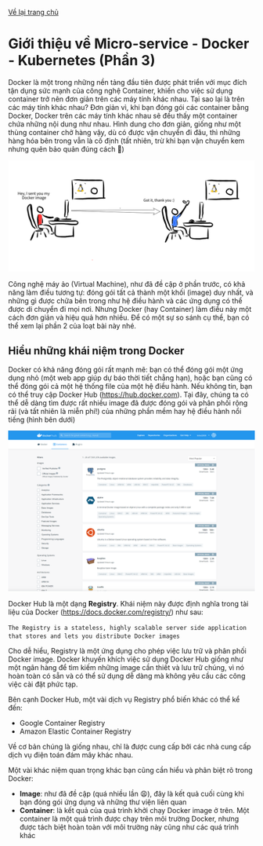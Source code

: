 [Về lại trang chủ](https://lehai2909.github.io)
# Giới thiệu về Micro-service - Docker - Kubernetes (Phần 3)

Docker là một trong những nền tảng đầu tiên được phát triển với mục đích tận dụng sức mạnh của công nghệ Container, khiến cho việc sử dụng container trở nên đơn giản trên các máy tính khác nhau. Tại sao lại là trên các máy tính khác nhau? Đơn giản vì, khi bạn đóng gói các container bằng Docker, Docker trên các máy tính khác nhau sẽ đều thấy một container chứa những nội dung như nhau. Hình dung cho đơn giản, giống như một thùng container chở hàng vậy, dù có được vận chuyển đi đâu, thì những hàng hóa bên trong vẫn là cố định (tất nhiên, trừ khi bạn vận chuyển kem nhưng quên bảo quản đúng cách :icecream:)

![containers](../images/Kubernetes/docker-sketchpad.png)

Công nghệ máy ảo (Virtual Machine), như đã đề cập ở phần trước, có khả năng làm điều tương tự: đóng gói tất cả thành một khối (image) duy nhất, và những gì được chữa bên trong như hệ điều hành và các ứng dụng có thể được di chuyển đi mọi nơi. Nhưng Docker (hay Container) làm điều này một cách đơn giản và hiệu quả hơn nhiều. Để có một sự so sánh cụ thể, bạn có thể xem lại phần 2 của loạt bài này nhé.

## Hiểu những khái niệm trong Docker

Docker có khả năng đóng gói rất mạnh mẽ: bạn có thể đóng gói một ứng dụng nhỏ (một web app giúp dự báo thời tiết chẳng hạn), hoặc bạn cũng có thể đóng gói cả một hệ thống file của một hệ điều hành. Nếu không tin, bạn có thể truy cập Docker Hub (https://hub.docker.com). Tại đây, chúng ta có thể dễ dàng tìm được rất nhiều image đã được đóng gói và phân phối rộng rãi (và tất nhiên là miễn phí!) của những phần mềm hay hệ điều hành nổi tiếng (hình bên dưới)

![docker-hub](../images/Kubernetes/hub-docker.PNG)

Docker Hub là một dạng **Registry**. Khái niệm này được định nghĩa trong tài liệu của Docker (https://docs.docker.com/registry/) như sau:

`The Registry is a stateless, highly scalable server side application that stores and lets you distribute Docker images`

Cho dễ hiểu, Registry là một ứng dụng cho phép việc lưu trữ và phân phối Docker image. Docker khuyến khích việc sử dụng Docker Hub giống như một ngân hàng để tìm kiếm những image cần thiết và lưu trữ chúng, vì nó hoàn toàn có sẵn và có thể sử dụng dễ dàng mà không yêu cầu các công việc cài đặt phức tạp.

Bên cạnh Docker Hub, một vài dịch vụ Registry phổ biến khác có thể kể đến:

- Google Container Registry
- Amazon Elastic Container Registry

Về cơ bản chúng là giống nhau, chỉ là được cung cấp bởi các nhà cung cấp dịch vụ điện toán đám mây khác nhau.

Một vài khác niệm quan trọng khác bạn cũng cần hiểu và phân biệt rõ trong Docker:

- **Image**: như đã đề cập (quá nhiều lần :weary:), đây là kết quả cuối cùng khi bạn đóng gói ứng dụng và những thư viện liên quan
- **Container**: là kết quả của quá trình khởi chạy Docker image ở trên. Một container là một quá trình được chạy trên môi trường Docker, nhưng được tách biệt hoàn toàn với môi trường này cũng như các quá trình khác
